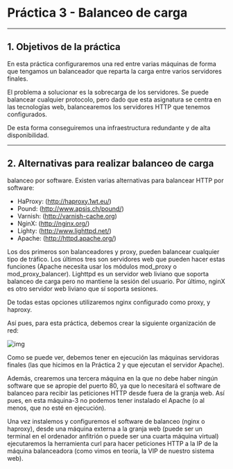 # Práctica 3 - Balanceo de carga #

 ***

## 1. Objetivos de la práctica ##

En esta práctica configuraremos una red entre varias máquinas de forma que tengamos un balanceador que reparta la carga entre varios servidores finales.

El problema a solucionar es la sobrecarga de los servidores. Se puede balancear cualquier protocolo, pero dado que esta asignatura se centra en las tecnologías web, balancearemos los servidores HTTP que tenemos configurados.

De esta forma conseguiremos una infraestructura redundante y de alta disponibilidad.

***

## 2. Alternativas para realizar balanceo de carga ##

balanceo por software. Existen varias alternativas para balancear HTTP por software:
- HaProxy: (http://haproxy.1wt.eu/)
- Pound: (http://www.apsis.ch/pound/)
- Varnish: (http://varnish-cache.org)
- NginX: (http://nginx.org/)
- Lighty: (http://www.lighttpd.net/)
- Apache: (http://httpd.apache.org/)

Los dos primeros son balanceadores y proxy, pueden balancear cualquier tipo de tráfico. Los últimos tres son servidores web que pueden hacer estas funciones (Apache necesita usar los módulos mod_proxy o mod_proxy_balancer). Lighttpd es un servidor web liviano que soporta balanceo de carga pero no mantiene la sesión del usuario. Por último, nginX es otro servidor web liviano que sí soporta sesiones.

De todas estas opciones utilizaremos nginx configurado como proxy, y haproxy.

Así pues, para esta práctica, debemos crear la siguiente organización de red:

![img](https://github.com/McMayXIII/Servidores-Web-Altas-Prestaciones/blob/master/Practicas/Practica%302/image/img01.jpg)

Como se puede ver, debemos tener en ejecución las máquinas servidoras finales (las que hicimos en la Práctica 2 y que ejecutan el servidor Apache).

Además, crearemos una tercera máquina en la que no debe haber ningún software que se apropie del puerto 80, ya que lo necesitará el software de balanceo para recibir las peticiones HTTP desde fuera de la granja web. Así pues, en esta máquina-3 no podemos tener instalado el Apache (o al menos, que no esté en ejecución).

Una vez instalemos y configuremos el software de balanceo (nginx o haproxy), desde una máquina externa a la granja web (puede ser un terminal en el ordenador anfitrión o puede ser una cuarta máquina virtual) ejecutaremos la herramienta curl para hacer peticiones HTTP a la IP de la máquina balanceadora (como vimos en teoría, la VIP de nuestro sistema web).
